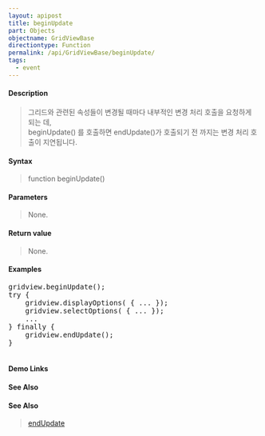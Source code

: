 ```yaml
---
layout: apipost
title: beginUpdate
part: Objects
objectname: GridViewBase
directiontype: Function
permalink: /api/GridViewBase/beginUpdate/
tags:
  - event
---
```



#### Description

> 그리드와 관련된 속성들이 변경될 때마다 내부적인 변경 처리 호출을 요청하게 되는 데,   
> beginUpdate() 를 호출하면 endUpdate()가 호출되기 전 까지는 변경 처리 호출이 지연됩니다.  

#### Syntax

> function beginUpdate()  

#### Parameters

> None.  

#### Return value

> None.  

#### Examples 

<pre class="prettyprint">
gridview.beginUpdate();
try {
    gridview.displayOptions( { ... });
    gridview.selectOptions( { ... });
    ...
} finally {
    gridview.endUpdate();
}

</pre>

#### Demo Links
#### See Also

#### See Also
> [endUpdate](/api/GridBase/endUpdate)



